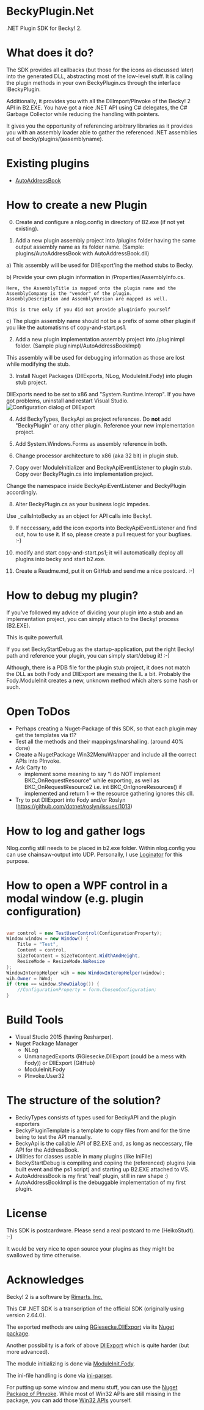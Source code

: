 # BeckyPlugin.Net
.NET Plugin SDK for Becky! 2.

# What does it do?
The SDK provides all callbacks (but those for the icons as discussed later) into the generated DLL, abstracting most of the low-level stuff.
It is calling the plugin methods in your own BeckyPlugin.cs through the interface IBeckyPlugin.

Additionally, it provides you with all the DllImport/PInvoke of the Becky! 2 API in B2.EXE. You have got a nice .NET API using C# delegates, the C# Garbage Collector while reducing the handling with pointers.

It gives you the opportunity of referencing arbitrary libraries as it provides you with an assembly loader able to gather the referenced .NET assemblies out of becky/plugins/(assemblyname).

# Existing plugins
 * [AutoAddressBook](plugins/AutoAddressBook)

# How to create a new Plugin
0. Create and configure a nlog.config in directory of B2.exe (if not yet existing).

1. Add a new plugin assembly project into /plugins folder having the same output assembly name as its folder name. (Sample: plugins/AutoAddressBook with AutoAddressBook.dll)

  a) This assembly will be used for DllExport'ing the method stubs to Becky.

  b) Provide your own plugin information in /Properties/AssemblyInfo.cs.
    
	Here, the AssemblyTitle is mapped onto the plugin name and the AssemblyCompany is the "vendor" of the plugin.
    AssemblyDescription and AssemblyVersion are mapped as well.

	This is true only if you did not provide plugininfo yourself

  c) The plugin assembly name should not be a prefix of some other plugin if you like the automatisms of copy-and-start.ps1.

2. Add a new plugin implementation assembly project into /pluginimpl folder. (Sample pluginimpl/AutoAddressBookImpl)

This assembly will be used for debugging information as those are lost while modifying the stub.

3. Install Nuget Packages (DllExports, NLog, ModuleInit.Fody) into plugin stub project.

DllExports need to be set to x86 and "System.Runtime.Interop". If you have got problems, uninstall and restart Visual Studio.
![Configuration dialog of DllExport](resources/DllExport_Configure.PNG)

4. Add BeckyTypes, BeckyApi as project references. Do **not** add "BeckyPlugin" or any other plugin.
   Reference your new implementation project.

5. Add System.Windows.Forms as assembly reference in both.

6. Change processor architecture to x86 (aka 32 bit) in plugin stub.

7. Copy over ModuleInitializer and BeckyApiEventListener to plugin stub. Copy over BeckyPlugin.cs into implementation project.

Change the namespace inside BeckyApiEventListener and BeckyPlugin accordingly.

8. Alter BeckyPlugin.cs as your business logic impedes.

Use _callsIntoBecky as an object for API calls into Becky!.

9. If neccessary, add the icon exports into BeckyApiEventListener and find out, how to use it. If so, please create a pull request for your bugfixes. :-)

10. modify and start copy-and-start.ps1; it will automatically deploy all plugins into becky and start b2.exe.

11. Create a Readme.md, put it on GitHub and send me a nice postcard. :-)


# How to debug my plugin?

If you've followed my advice of dividing your plugin into a stub and an implementation project, 
you can simply attach to the Becky! process (B2.EXE).

This is quite powerfull.

If you set BeckyStartDebug as the startup-application, put the right Becky! path and reference your plugin, you can simply start/debug it! :-)

Although, there is a PDB file for the plugin stub project, it does not match the DLL as both Fody and DllExport are messing the IL a bit.
Probably the Fody.ModuleInit creates a new, unknown method which alters some hash or such.


# Open ToDos
 * Perhaps creating a Nuget-Package of this SDK, so that each plugin may get the templates via t1?
 * Test all the methods and their mappings/marshalling. (around 40% done)
 * Create a NugetPackage Win32MenuWrapper and include all the correct APIs into PInvoke.
 * Ask Carty to
   * implement some meaning to say "I do NOT implement BKC_OnRequestResource" while exporting, as well as BKC_OnRequestResource2
     i.e. int BKC_OnIgnoreResources() if implemented and return 1 => the resource gathering ignores this dll.
 * Try to put DllExport into Fody and/or Roslyn (https://github.com/dotnet/roslyn/issues/1013)

# How to log and gather logs
Nlog.config still needs to be placed in b2.exe folder. Within nlog.config you can use chainsaw-output into UDP.
Personally, I use [Loginator](https://github.com/dabeku/Loginator) for this purpose.

# How to open a WPF control in a modal window (e.g. plugin configuration)

```C#

var control = new TestUserControl(ConfigurationProperty);
Window window = new Window() {
    Title = "Test",
    Content = control,
    SizeToContent = SizeToContent.WidthAndHeight,
    ResizeMode = ResizeMode.NoResize
};
WindowInteropHelper wih = new WindowInteropHelper(window);
wih.Owner = hWnd;
if (true == window.ShowDialog()) {
    //ConfigurationProperty = form.ChosenConfiguration;
}

```

# Build Tools
 * Visual Studio 2015 (having Resharper).
 * Nuget Package Manager
   * NLog
   * UnmanagedExports (RGiesecke.DllExport (could be a mess with Fody)) or DllExport (GitHub)
   * ModuleInit.Fody
   * PInvoke.User32

# The structure of the solution?

  * BeckyTypes consists of types used for BeckyAPI and the plugin exporters
  * BeckyPluginTemplate is a template to copy files from and for the time being to test the API manually.
  * BeckyApi is the callable API of B2.EXE and, as long as neccessary, file API for the AddressBook.
  * Utilities for classes usable in many plugins (like IniFile)
  * BeckyStartDebug is compiling and copiing the (referenced) plugins (via built event and the ps1 script) and starting up B2.EXE attached to VS.
  * AutoAddressBook is my first 'real' plugin, still in raw shape :)
  * AutoAddressBookImpl is the debuggable implementation of my first plugin.


# License
This SDK is postcardware. Please send a real postcard to me (HeikoStudt). :-)

It would be very nice to open source your plugins as they might be swallowed by time otherwise.


# Acknowledges
Becky! 2 is a software by [Rimarts, Inc.](http://rimarts.co.jp)

This C# .NET SDK is a transcription of the official SDK (originally using version 2.64.0).

The exported methods are using [RGiesecke.DllExport](https://sites.google.com/site/robertgiesecke/Home/uploads/unmanagedexports) via its [Nuget package](https://www.nuget.org/packages/UnmanagedExports/1.2.2.23707).

Another possibility is a fork of above [DllExport](https://github.com/3F/DllExport) which is quite harder (but more advanced).

The module initializing is done via [ModuleInit.Fody](https://www.nuget.org/packages/ModuleInit.Fody/).

The ini-file handling is done via [ini-parser](https://github.com/rickyah/ini-parser).

For putting up some window and menu stuff, you can use the [Nuget Package of PInvoke](https://github.com/AArnott/pinvoke). While most of Win32 APIs are still missing in the package, you can add those [Win32 APIs](http://www.pinvoke.net) yourself.
